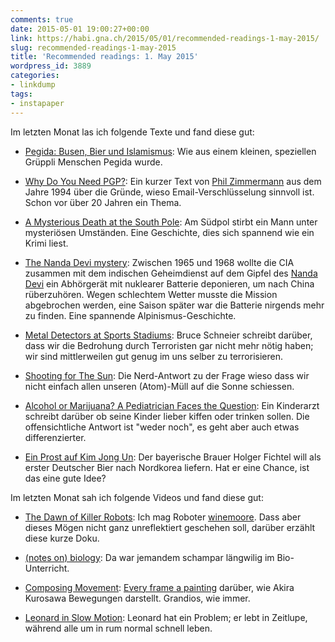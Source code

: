```yaml
---
comments: true
date: 2015-05-01 19:00:27+00:00
link: https://habi.gna.ch/2015/05/01/recommended-readings-1-may-2015/
slug: recommended-readings-1-may-2015
title: 'Recommended readings: 1. May 2015'
wordpress_id: 3889
categories:
- linkdump
tags:
- instapaper
---
```


Im letzten Monat las ich folgende Texte und fand diese gut:




    
  * [Pegida: Busen, Bier und Islamismus](http://www.zeit.de/zeit-magazin/2015/15/pegida-kathrin-oertel-lutz-bachmann): Wie aus einem kleinen, speziellen Grüppli Menschen Pegida wurde.

    
  * [Why Do You Need PGP?](https://groups.csail.mit.edu/mac/classes/6.805/articles/crypto/cypherpunks/zimmermann-why-pgp.html): Ein kurzer Text von [Phil Zimmermann](https://en.wikipedia.org/wiki/Phil_Zimmermann) aus dem Jahre 1994 über die Gründe, wieso Email-Verschlüsselung sinnvoll ist. Schon vor über 20 Jahren ein Thema.

    
  * [A Mysterious Death at the South Pole](http://www.mensjournal.com/magazine/a-mysterious-death-at-the-south-pole-20131125): Am Südpol stirbt ein Mann unter mysteriösen Umständen. Eine Geschichte, dies sich spannend wie ein Krimi liest.

    
  * [The Nanda Devi mystery](http://www.livemint.com/Leisure/3QfYqLadggrbnrn41H0mAJ/The-Nanda-Devi-mystery.html): Zwischen 1965 und 1968 wollte die CIA zusammen mit dem indischen Geheimdienst auf dem Gipfel des [Nanda Devi](https://en.wikipedia.org/wiki/Nanda_Devi) ein Abhörgerät mit nuklearer Batterie deponieren, um nach China rüberzuhören. Wegen schlechtem Wetter musste die Mission abgebrochen werden, eine Saison später war die Batterie nirgends mehr zu finden. Eine spannende Alpinismus-Geschichte.

    
  * [Metal Detectors at Sports Stadiums](https://www.schneier.com/blog/archives/2015/04/metal_detectors.html): Bruce Schneier schreibt darüber, dass wir die Bedrohung durch Terroristen gar nicht mehr nötig haben; wir sind mittlerweilen gut genug im uns selber zu terrorisieren.

    
  * [Shooting for The Sun](http://www.csicop.org/sb/show/shooting_for_the_sun/): Die Nerd-Antwort zu der Frage wieso dass wir nicht einfach allen unseren (Atom)-Müll auf die Sonne schiessen.

    
  * [Alcohol or Marijuana? A Pediatrician Faces the Question](http://www.nytimes.com/2015/03/17/upshot/alcohol-or-marijuana-a-pediatrician-faces-the-question.html?_r=1): Ein Kinderarzt schreibt darüber ob seine Kinder lieber kiffen oder trinken sollen. Die offensichtliche Antwort ist "weder noch", es geht aber auch etwas differenzierter.

    
  * [Ein Prost auf Kim Jong Un](http://www.zeit.de/zeit-magazin/2015/12/nordkorea-bayern-bier-arcobraeu): Der bayerische Brauer Holger Fichtel will als erster Deutscher Bier nach Nordkorea liefern. Hat er eine Chance, ist das eine gute Idee?



Im letzten Monat sah ich folgende Videos und fand diese gut:


    
  * [The Dawn of Killer Robots](https://www.youtube.com/watch?v=5qBjFZV19p0&index=4&list=WL&spfreload=10): Ich mag Roboter [winemoore](https://www.youtube.com/playlist?list=PL-mywjzGXS-CMgVWbnIsMNljwn221MTmr&spfreload=10). Dass aber dieses Mögen nicht ganz unreflektiert geschehen soll, darüber erzählt diese kurze Doku.

    
  * [(notes on) biology](https://vimeo.com/21119709): Da war jemandem schampar längwilig im Bio-Unterricht.

    
  * [Composing Movement](https://www.youtube.com/watch?v=doaQC-S8de8): [Every frame a painting](http://everyframeapainting.tumblr.com) darüber, wie Akira Kurosawa Bewegungen darstellt. Grandios, wie immer.

    
  * [Leonard in Slow Motion](https://www.youtube.com/watch?v=UfNIb8HrwOY): Leonard hat ein Problem; er lebt in Zeitlupe, während alle um in rum normal schnell leben.


